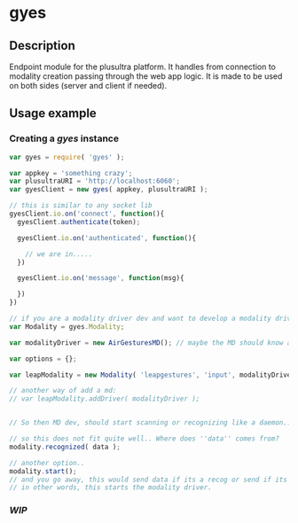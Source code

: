 gyes
====

## Description

Endpoint module for the plusultra platform. It handles from connection to modality creation passing through the web app logic. It is made to be used on both sides (server and client if needed).

## Usage example

### Creating a _gyes_ instance

```js
var gyes = require( 'gyes' );

var appkey = 'something crazy';
var plusultraURI = 'http://localhost:6060';
var gyesClient = new gyes( appkey, plusultraURI );

// this is similar to any socket lib
gyesClient.io.on('connect', function(){
  gyesClient.authenticate(token);

  gyesClient.io.on('authenticated', function(){

    // we are in.....
  })

  gyesClient.io.on('message', function(msg){

  })
})

// if you are a modality driver dev and want to develop a modality driver, then ... =D
var Modality = gyes.Modality;

var modalityDriver = new AirGesturesMD(); // maybe the MD should know about the modality type (input=recognizer | output=synthetizer | both )

var options = {};

var leapModality = new Modality( 'leapgestures', 'input', modalityDriver, options );

// another way of add a md:
// var leapModality.addDriver( modalityDriver );


// So then MD dev, should start scanning or recognizing like a daemon...?

// so this does not fit quite well.. Where does ''data'' comes from?
modality.recognized( data );

// another option..
modality.start();
// and you go away, this would send data if its a recog or send if its a synt or both.
// in other words, this starts the modality driver.
```

### _WIP_
